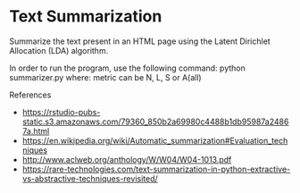 # Text Summarization

Summarize the text present in an HTML page using the Latent Dirichlet Allocation (LDA) algorithm.

In order to run the program, use the following command:
python summarizer.py <metric>
    where: metric can be N, L, S or A(all)

References
* https://rstudio-pubs-static.s3.amazonaws.com/79360_850b2a69980c4488b1db95987a24867a.html
* https://en.wikipedia.org/wiki/Automatic_summarization#Evaluation_techniques
* http://www.aclweb.org/anthology/W/W04/W04-1013.pdf
* https://rare-technologies.com/text-summarization-in-python-extractive-vs-abstractive-techniques-revisited/

